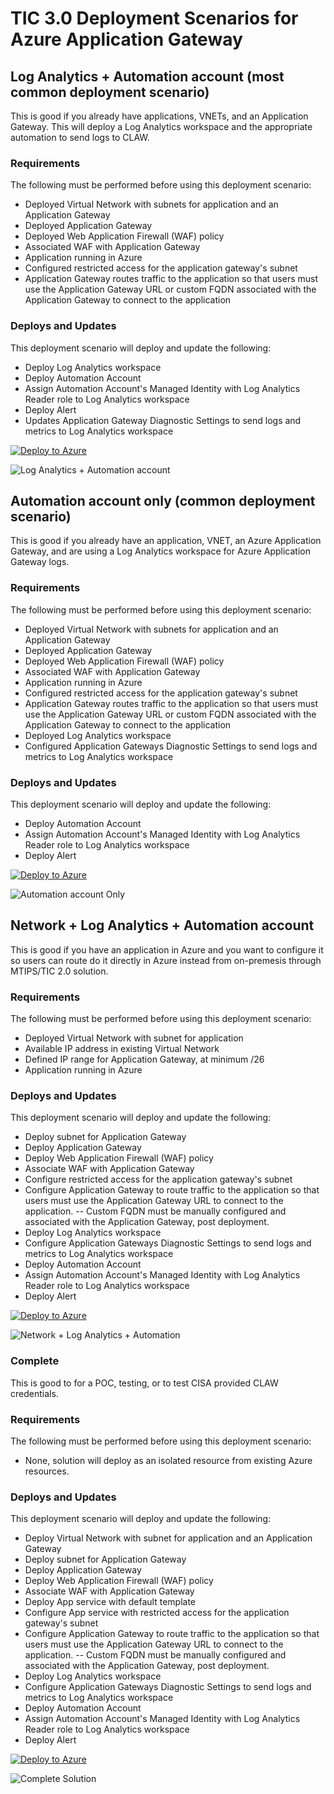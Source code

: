# TIC 3.0 Deployment Scenarios for Azure Application Gateway
## Log Analytics + Automation account (most common deployment scenario)
This is good if you already have applications, VNETs, and an Application Gateway. This will deploy a Log Analytics workspace and the appropriate automation to send logs to CLAW.

### Requirements
The following must be performed before using this deployment scenario:
- Deployed Virtual Network with subnets for application and an Application Gateway
- Deployed Application Gateway
- Deployed Web Application Firewall (WAF) policy
- Associated WAF with Application Gateway
- Application running in Azure
- Configured restricted access for the application gateway's subnet
- Application Gateway routes traffic to the application so that users must use the Application Gateway URL or custom FQDN associated with the Application Gateway to connect to the application

### Deploys and Updates
This deployment scenario will deploy and update the following:
- Deploy Log Analytics workspace
- Deploy Automation Account
- Assign Automation Account's Managed Identity with Log Analytics Reader role to Log Analytics workspace
- Deploy Alert
- Updates Application Gateway Diagnostic Settings to send logs and metrics to Log Analytics workspace

[![Deploy to Azure](https://aka.ms/deploytoazurebutton)](https://portal.azure.com/#create/Microsoft.Template/uri/https%3A%2F%2Fraw.githubusercontent.com%2FAzure%2Ftrusted-internet-connection%2Fmain%2FArchitecture%2FAzure%2520Application%2520Gateway%2FLog%2520Analytics%2520and%2520Automation%2520Account%2Fazuredeploy.json)

![Log Analytics + Automation account](https://raw.githubusercontent.com/Azure/trusted-internet-connection/main/Architecture/Images/149368776-27f1ec73-01e8-4d08-b557-edeff6a3f04e.png)

## Automation account only (common deployment scenario)
This is good if you already have an application, VNET, an Azure Application Gateway, and are using a Log Analytics workspace for Azure Application Gateway logs. 

### Requirements
The following must be performed before using this deployment scenario:
- Deployed Virtual Network with subnets for application and an Application Gateway
- Deployed Application Gateway
- Deployed Web Application Firewall (WAF) policy
- Associated WAF with Application Gateway
- Application running in Azure
- Configured restricted access for the application gateway's subnet
- Application Gateway routes traffic to the application so that users must use the Application Gateway URL or custom FQDN associated with the Application Gateway to connect to the application
- Deployed Log Analytics workspace
- Configured Application Gateways Diagnostic Settings to send logs and metrics to Log Analytics workspace

### Deploys and Updates
This deployment scenario will deploy and update the following:
- Deploy Automation Account
- Assign Automation Account's Managed Identity with Log Analytics Reader role to Log Analytics workspace
- Deploy Alert

[![Deploy to Azure](https://aka.ms/deploytoazurebutton)](https://portal.azure.com/#create/Microsoft.Template/uri/https%3A%2F%2Fraw.githubusercontent.com%2FAzure%2Ftrusted-internet-connection%2Fmain%2FArchitecture%2FAzure%2520Application%2520Gateway%2FAutomation%2520Account%2520Only%2Fazuredeploy.json)

![Automation account Only](https://raw.githubusercontent.com/Azure/trusted-internet-connection/main/Architecture/Images/149368956-072ca735-1bb3-4a5a-b429-40f6715f45ae.png)

## Network + Log Analytics + Automation account
This is good if you have an application in Azure and you want to configure it so users can route do it directly in Azure instead from on-premesis through MTIPS/TIC 2.0 solution.

### Requirements
The following must be performed before using this deployment scenario:
- Deployed Virtual Network with subnet for application
- Available IP address in existing Virtual Network
- Defined IP range for Application Gateway, at minimum /26
- Application running in Azure

### Deploys and Updates
This deployment scenario will deploy and update the following:
- Deploy subnet for Application Gateway
- Deploy Application Gateway
- Deploy Web Application Firewall (WAF) policy
- Associate WAF with Application Gateway
- Configure restricted access for the application gateway's subnet
- Configure Application Gateway to route traffic to the application so that users must use the Application Gateway URL to connect to the application. 
-- Custom FQDN must be manually configured and associated with the Application Gateway, post deployment.
- Deploy Log Analytics workspace
- Configure Application Gateways Diagnostic Settings to send logs and metrics to Log Analytics workspace
- Deploy Automation Account
- Assign Automation Account's Managed Identity with Log Analytics Reader role to Log Analytics workspace
- Deploy Alert

[![Deploy to Azure](https://aka.ms/deploytoazurebutton)](https://portal.azure.com/#create/Microsoft.Template/uri/https%3A%2F%2Fraw.githubusercontent.com%2FAzure%2Ftrusted-internet-connection%2Fmain%2FArchitecture%2FAzure%2520Application%2520Gateway%2FNetwork%2520with%2520Log%2520Analytics%2520and%2520Automation%2Fazuredeploy.json)

![Network + Log Analytics + Automation](https://raw.githubusercontent.com/Azure/trusted-internet-connection/main/Architecture/Images/149368518-8bdd635d-9e44-4c34-b666-d3d2ad11dd21.png)

### Complete
This is good to for a POC, testing, or to test CISA provided CLAW credentials.

### Requirements
The following must be performed before using this deployment scenario:
- None, solution will deploy as an isolated resource from existing Azure resources.

### Deploys and Updates
This deployment scenario will deploy and update the following:
- Deploy Virtual Network with subnet for application and an Application Gateway
- Deploy subnet for Application Gateway
- Deploy Application Gateway
- Deploy Web Application Firewall (WAF) policy
- Associate WAF with Application Gateway
- Deploy App service with default template
- Configure App service with restricted access for the application gateway's subnet
- Configure Application Gateway to route traffic to the application so that users must use the Application Gateway URL to connect to the application. 
-- Custom FQDN must be manually configured and associated with the Application Gateway, post deployment.
- Deploy Log Analytics workspace
- Configure Application Gateways Diagnostic Settings to send logs and metrics to Log Analytics workspace
- Deploy Automation Account
- Assign Automation Account's Managed Identity with Log Analytics Reader role to Log Analytics workspace
- Deploy Alert

[![Deploy to Azure](https://aka.ms/deploytoazurebutton)](https://portal.azure.com/#create/Microsoft.Template/uri/https%3A%2F%2Fraw.githubusercontent.com%2FAzure%2Ftrusted-internet-connection%2Fmain%2FArchitecture%2FAzure%2520Application%2520Gateway%2FComplete%2Fazuredeploy.json)

![Complete Solution](https://raw.githubusercontent.com/Azure/trusted-internet-connection/main/Architecture/Images/149368081-3db55d08-9b04-4ab8-ab12-8b69cd3692c6.png)
